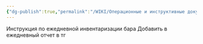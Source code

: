 ```yaml
---
{"dg-publish":true,"permalink":"/WIKI/Операционные и инструктивные документы/Администраторский справочник/FAQ Инструкции/Задачи/Инвентаризация бара !/"}
---
```


Инструкция по ежедневной инвентаризации бара
Добавить в ежедневный отчет в тг

